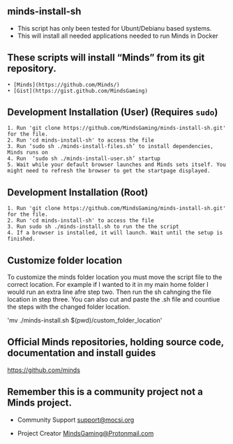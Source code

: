 ## minds-install-sh
- This script has only been tested for Ubunt/Debianu based systems.
- This will install all needed applications needed to run Minds in Docker

## These scripts will install “Minds” from its git repository.

    • [Minds](https://github.com/Minds/)  
    • [Gist](https://gist.github.com/MindsGaming) 

## Development Installation (User) (Requires `sudo`)

    1. Run 'git clone https://github.com/MindsGaming/minds-install-sh.git' for the file. 
    2. Run 'cd minds-install-sh' to access the file 
    3. Run ‘sudo sh ./minds-install-files.sh’ to install dependencies, Minds runs on 
    4. Run  ‘sudo sh ./minds-install-user.sh’ startup
    5. Wait while your default browser launches and Minds sets itself. You might need to refresh the browser to get the startpage displayed.
           
## Development Installation (Root)
    1. Run 'git clone https://github.com/MindsGaming/minds-install-sh.git' for the file. 
    2. Run 'cd minds-install-sh' to access the file 
    3. Run sudo sh ./minds-install.sh to run the the script 
    4. If a browser is installed, it will launch. Wait until the setup is finished.
    
  ## Customize folder location 
To customize the minds folder location you must move the script file to the correct location. For example if I wanted to it in my main home folder I would run an extra line afre step two. Then run the sh cahnging the file location in step three. You can also cut and paste the .sh file and countiue the steps with the changed folder location.

'mv ./minds-install.sh $(pwd)/custom_folder_location'


## Official Minds repositories, holding source code, documentation and install guides
https://github.com/minds


## Remember this is a community project not a Minds project.
- Community Support
support@mocsi.org

- Project Creator 
MindsGaming@Protonmail.com


